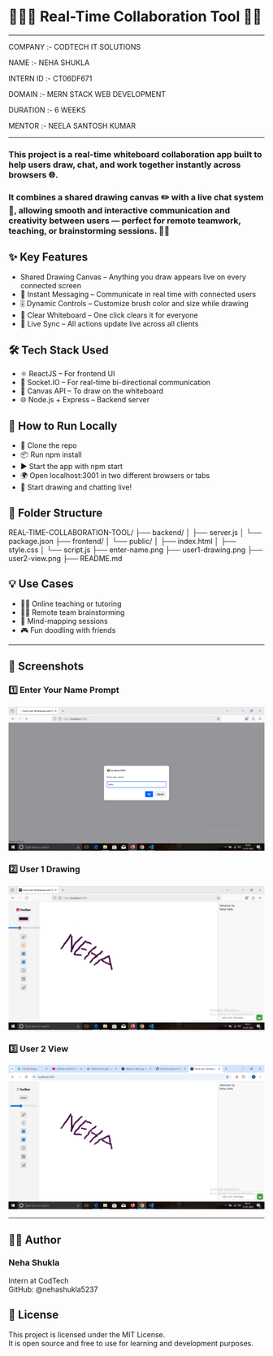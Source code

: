 # 🧑‍🤝‍🧑 Real-Time Collaboration Tool 🎨💬
---
COMPANY :- CODTECH IT SOLUTIONS

NAME :- NEHA SHUKLA

INTERN ID :- CT06DF671

DOMAIN :- MERN STACK WEB DEVELOPMENT

DURATION :- 6 WEEKS

MENTOR :- NEELA SANTOSH KUMAR

---
### This project is a real-time whiteboard collaboration app built to help users draw, chat, and work together instantly across browsers 🌐.
### It combines a shared drawing canvas ✏️ with a live chat system 💬, allowing smooth and interactive communication and creativity between users — perfect for remote teamwork, teaching, or brainstorming sessions. 🧠💡

## ✨ Key Features
- Shared Drawing Canvas – Anything you draw appears live on every connected screen
- 💬 Instant Messaging – Communicate in real time with connected users
- 🎚️ Dynamic Controls – Customize brush color and size while drawing
- 🧽 Clear Whiteboard – One click clears it for everyone
- 🔄 Live Sync – All actions update live across all clients
  
## 🛠️ Tech Stack Used
- ⚛️ ReactJS – For frontend UI
- 🎯 Socket.IO – For real-time bi-directional communication
- 🎨 Canvas API – To draw on the whiteboard
- 🌐 Node.js + Express – Backend server

## 🚀 How to Run Locally
- 🔽 Clone the repo
- 📦 Run npm install
- ▶️ Start the app with npm start
- 🌍 Open localhost:3001 in two different browsers or tabs
- 🎉 Start drawing and chatting live!

## 📁 Folder Structure

REAL-TIME-COLLABORATION-TOOL/
├── backend/
│ ├── server.js
│ └── package.json
├── frontend/
│ └── public/
│ ├── index.html
│ ├── style.css
│ └── script.js
├── enter-name.png
├── user1-drawing.png
├── user2-view.png
├── README.md

## 💡 Use Cases
- 👩‍🏫 Online teaching or tutoring
- 👨‍💻 Remote team brainstorming
- 🧠 Mind-mapping sessions
- 🎮 Fun doodling with friends

---
## 📸 Screenshots

### 1️⃣ Enter Your Name Prompt  
![Enter Name](enter-name.png)

### 2️⃣ User 1 Drawing  
![User 1 Drawing](user1-drawing.png)

### 3️⃣ User 2 View  
![User 2 View](user2-view.png)


---
## 🙋‍♀️ Author
### Neha Shukla
Intern at CodTech<br>
GitHub: @nehashukla5237

## 📄 License
This project is licensed under the MIT License.<br>
It is open source and free to use for learning and development purposes.

